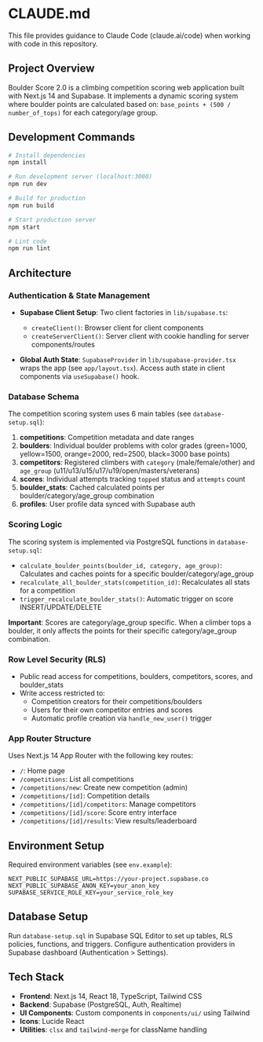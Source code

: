 # CLAUDE.md

This file provides guidance to Claude Code (claude.ai/code) when working with code in this repository.

## Project Overview

Boulder Score 2.0 is a climbing competition scoring web application built with Next.js 14 and Supabase. It implements a dynamic scoring system where boulder points are calculated based on: `base_points + (500 / number_of_tops)` for each category/age group.

## Development Commands

```bash
# Install dependencies
npm install

# Run development server (localhost:3000)
npm run dev

# Build for production
npm run build

# Start production server
npm start

# Lint code
npm run lint
```

## Architecture

### Authentication & State Management

- **Supabase Client Setup**: Two client factories in `lib/supabase.ts`:
  - `createClient()`: Browser client for client components
  - `createServerClient()`: Server client with cookie handling for server components/routes

- **Global Auth State**: `SupabaseProvider` in `lib/supabase-provider.tsx` wraps the app (see `app/layout.tsx`). Access auth state in client components via `useSupabase()` hook.

### Database Schema

The competition scoring system uses 6 main tables (see `database-setup.sql`):

1. **competitions**: Competition metadata and date ranges
2. **boulders**: Individual boulder problems with color grades (green=1000, yellow=1500, orange=2000, red=2500, black=3000 base points)
3. **competitors**: Registered climbers with `category` (male/female/other) and `age_group` (u11/u13/u15/u17/u19/open/masters/veterans)
4. **scores**: Individual attempts tracking `topped` status and `attempts` count
5. **boulder_stats**: Cached calculated points per boulder/category/age_group combination
6. **profiles**: User profile data synced with Supabase auth

### Scoring Logic

The scoring system is implemented via PostgreSQL functions in `database-setup.sql`:

- `calculate_boulder_points(boulder_id, category, age_group)`: Calculates and caches points for a specific boulder/category/age_group
- `recalculate_all_boulder_stats(competition_id)`: Recalculates all stats for a competition
- `trigger_recalculate_boulder_stats()`: Automatic trigger on score INSERT/UPDATE/DELETE

**Important**: Scores are category/age_group specific. When a climber tops a boulder, it only affects the points for their specific category/age_group combination.

### Row Level Security (RLS)

- Public read access for competitions, boulders, competitors, scores, and boulder_stats
- Write access restricted to:
  - Competition creators for their competitions/boulders
  - Users for their own competitor entries and scores
  - Automatic profile creation via `handle_new_user()` trigger

### App Router Structure

Uses Next.js 14 App Router with the following key routes:

- `/`: Home page
- `/competitions`: List all competitions
- `/competitions/new`: Create new competition (admin)
- `/competitions/[id]`: Competition details
- `/competitions/[id]/competitors`: Manage competitors
- `/competitions/[id]/score`: Score entry interface
- `/competitions/[id]/results`: View results/leaderboard

## Environment Setup

Required environment variables (see `env.example`):

```
NEXT_PUBLIC_SUPABASE_URL=https://your-project.supabase.co
NEXT_PUBLIC_SUPABASE_ANON_KEY=your_anon_key
SUPABASE_SERVICE_ROLE_KEY=your_service_role_key
```

## Database Setup

Run `database-setup.sql` in Supabase SQL Editor to set up tables, RLS policies, functions, and triggers. Configure authentication providers in Supabase dashboard (Authentication > Settings).

## Tech Stack

- **Frontend**: Next.js 14, React 18, TypeScript, Tailwind CSS
- **Backend**: Supabase (PostgreSQL, Auth, Realtime)
- **UI Components**: Custom components in `components/ui/` using Tailwind
- **Icons**: Lucide React
- **Utilities**: `clsx` and `tailwind-merge` for className handling